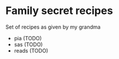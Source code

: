 # Family secret recipes

Set of recipes as given by my grandma

* pia (TODO)
* sas (TODO)
* reads (TODO)